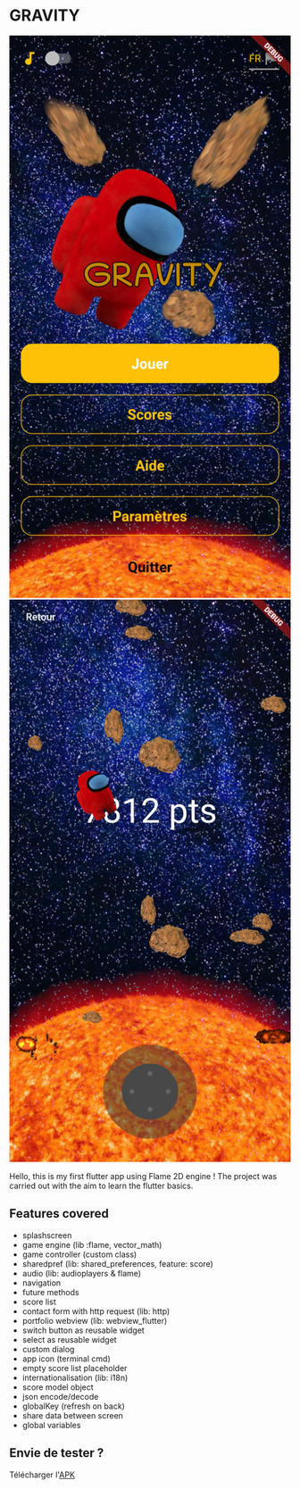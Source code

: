 # GRAVITY

![Unicode game screenshot](screenshots/1.png)
![Unicode game screenshot](screenshots/2.png)

Hello, this is my first flutter app using Flame 2D engine ! The project was carried out with the aim to learn the flutter basics.


##  Features covered
- splashscreen
- game engine (lib :flame, vector_math)
- game controller (custom class)
- sharedpref (lib: shared_preferences, feature: score)
- audio (lib: audioplayers & flame)
- navigation
- future methods
- score list
- contact form with http request (lib: http)
- portfolio webview (lib: webview_flutter)
- switch button as reusable widget
- select as reusable widget
- custom dialog
- app icon (terminal cmd)
- empty score list placeholder
- internationalisation (lib: i18n)
- score model object
- json encode/decode
- globalKey (refresh on back) 
- share data between screen
- global variables 

## Envie de tester ?
Télécharger l'[APK](/apk/gravity.apk)